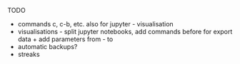 TODO 
- commands c, c-b, etc. also for jupyter - visualisation
- visualisations - split jupyter notebooks, add commands before for export data + add parameters from - to
- automatic backups?
- streaks


